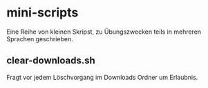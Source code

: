 # mini-scripts
Eine Reihe von kleinen Skripst, zu Übungszwecken teils in mehreren Sprachen geschrieben.

## clear-downloads.sh
Fragt vor jedem Löschvorgang im Downloads Ordner um Erlaubnis.
